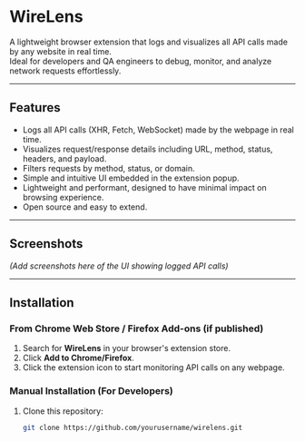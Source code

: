 # WireLens

A lightweight browser extension that logs and visualizes all API calls made by any website in real time.  
Ideal for developers and QA engineers to debug, monitor, and analyze network requests effortlessly.

---

## Features

- Logs all API calls (XHR, Fetch, WebSocket) made by the webpage in real time.
- Visualizes request/response details including URL, method, status, headers, and payload.
- Filters requests by method, status, or domain.
- Simple and intuitive UI embedded in the extension popup.
- Lightweight and performant, designed to have minimal impact on browsing experience.
- Open source and easy to extend.

---

## Screenshots

*(Add screenshots here of the UI showing logged API calls)*

---

## Installation

### From Chrome Web Store / Firefox Add-ons (if published)

1. Search for **WireLens** in your browser's extension store.
2. Click **Add to Chrome/Firefox**.
3. Click the extension icon to start monitoring API calls on any webpage.

### Manual Installation (For Developers)

1. Clone this repository:
   ```bash
   git clone https://github.com/yourusername/wirelens.git
